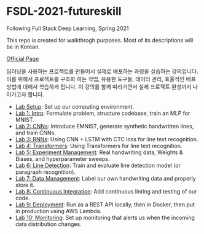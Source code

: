 # FSDL-2021-futureskill
Following Full Stack Deep Learning, Spring 2021

This repo is created for walkthrogh purposes.
Most of its descriptions will be in Korean. 

[Official Page](https://docs.google.com/document/d/e/2PACX-1vSSSHcahlrJRvVq4qRKDX2jYLjhgpbWZjqmDcWZ7w3FWItZrlSKw6GY7rcSj5ZkJr6M0DaR8QbKCd8S/pub)

딥러닝을 사용하는 프로젝트를 만들어서 실제로 배포하는 과정을 실습하는 강의입니다. 이를 위해서 프로젝트를 구조화 하는 작업, 유용한 도구들, 데이터 관리, 효율적인 배포 방법에 대해서 학습하게 됩니다. 이 강의를 함께 따라가면서 실제 프로젝트 완성까지 나아가고자 합니다. 


- [Lab Setup](setup/readme.md): Set up our computing environment.
- [Lab 1: Intro](lab1/readme.md): Formulate problem, structure codebase, train an MLP for MNIST.
- [Lab 2: CNNs](lab2/readme.md): Introduce EMNIST, generate synthetic handwritten lines, and train CNNs.
- [Lab 3: RNNs](lab3/readme.md): Using CNN + LSTM with CTC loss for line text recognition.
- [Lab 4: Transformers](lab4/readme.md): Using Transformers for line text recognition.
- [Lab 5: Experiment Management](lab5/readme.md): Real handwriting data, Weights & Biases, and hyperparameter sweeps.
- [Lab 6: Line Detection](lab5/readme.md): Train and evaluate line detection model (or paragraph recognition).
- [Lab 7: Data Management](lab6/readme.md): Label our own handwriting data and properly store it.
- [Lab 8: Continuous Integration](lab7/readme.md): Add continuous linting and testing of our code.
- [Lab 9: Deployment](lab8/readme.md): Run as a REST API locally, then in Docker, then put in production using AWS Lambda.
- [Lab 10: Monitoring](lab10/readme.md): Set up monitoring that alerts us when the incoming data distribution changes.
